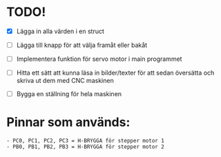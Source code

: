 # TODO!

- [x] Lägga in alla värden i en struct
- [ ] Lägga till knapp för att välja framåt eller bakåt
- [ ] Implementera funktion för servo motor i main programmet
- [ ] Hitta ett sätt att kunna läsa in bilder/texter för att sedan översätta och skriva ut dem med CNC maskinen
- [ ] Bygga en ställning för hela maskinen


# Pinnar som används:
```
- PC0, PC1, PC2, PC3 = H-BRYGGA för stepper motor 1
- PB0, PB1, PB2, PB3 = H-BRYGGA för stepper motor 2
```
